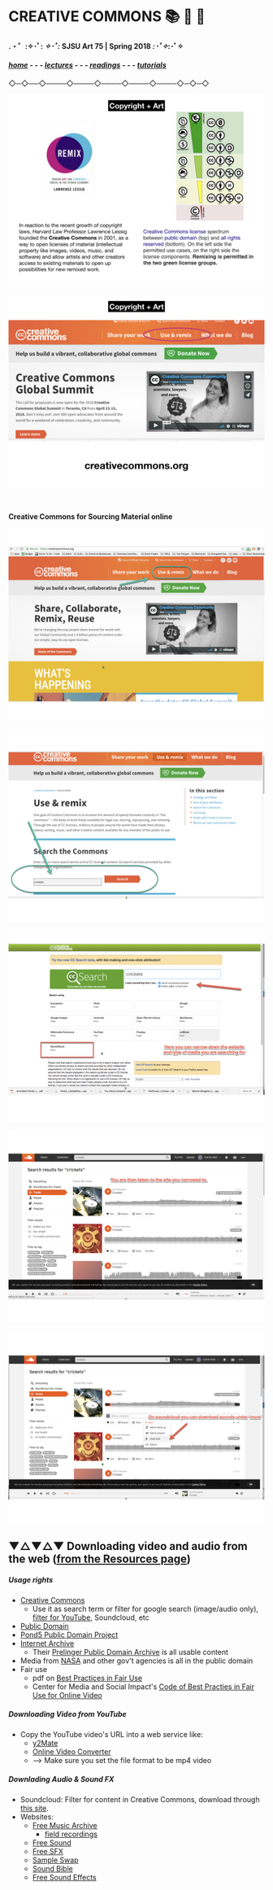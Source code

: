 # CREATIVE COMMONS 📚 🔗 📼

#### .・゜:✧･ﾟ: *✧･ﾟ:* SJSU Art 75 | Spring 2018 *:･ﾟ✧*:･ﾟ✧

#### ***[home](..) - - - [lectures](../lectures) - - - [readings](../readings) - - - [tutorials](../tutorials)***
 ◇─◇──◇────◇────◇────◇────◇────◇─◇─◇

![Creative Commons](images/Art74_Composite_2.010.jpeg)

![Creative Commons](images/Art74_Composite_2.011.jpeg)


 <br>

**Creative Commons for Sourcing Material online**

![Creative Commons](images/Art74_AudacityGuide_SoundArt.005.jpeg)

![Creative Commons](images/Art74_AudacityGuide_SoundArt.006.jpeg)

![Creative Commons](images/Art74_AudacityGuide_SoundArt.007.jpeg)

![Creative Commons](images/Art74_AudacityGuide_SoundArt.008.jpeg)

![Creative Commons](images/Art74_AudacityGuide_SoundArt.009.jpeg)

## ▼△▼△▼ Downloading video and audio from the web ([from the Resources page](https://github.com/art75/SJSU-art75/tree/master/resources#-downloading-video-and-audio-from-the-web))

##### Usage rights

* [Creative Commons](http://creativecommons.org/)
  * Use it as search term or filter for google search (image/audio only), [filter for YouTube](http://www.smartcopying.edu.au/open-education/creative-commons/creative-commons-information-pack-for-teachers-and-students/how-to-find-creative-commons-material-using-youtube), Soundcloud, etc
*  [Public Domain](https://en.wikipedia.org/wiki/Public_domain)
  * [Pond5 Public Domain Project](https://www.pond5.com/free)
  * [Internet Archive](https://archive.org/about/)
    * Their [Prelinger Public Domain Archive](https://archive.org/details/prelinger) is all usable content
  * Media from [NASA](https://www.nasa.gov/) and other gov't agencies is all in the public domain
* Fair use
  * pdf on [Best Practices in Fair Use](online_best_practices_in_fair_use.pdf)
  * Center for Media and Social Impact's [Code of Best Practies in Fair Use for Online Video](http://cmsimpact.org/code/code-best-practices-fair-use-online-video/)

##### Downloading Video from YouTube

* Copy the YouTube video's URL into a web service like:
  * [y2Mate](https://y2mate.com/)
  * [Online Video Converter](https://www.onlinevideoconverter.com/video-converter)
  * --> Make sure you set the file format to be mp4 video

##### Downlading Audio & Sound FX

* Soundcloud: Filter for content in Creative Commons, download through [this site](http://9soundclouddownloader.com/download-sound-track).
* Websites:
  * [Free Music Archive](http://freemusicarchive.org/)
    - [field recordings](http://freemusicarchive.org/genre/Field_Recordings/)
  * [Free Sound](https://freesound.org/)
  * [Free SFX](http://www.freesfx.co.uk/)
  * [Sample Swap](http://sampleswap.org/)
  * [Sound Bible](http://soundbible.com/free-sound-effects-1.html)
  * [Free Sound Effects](http://99sounds.org/free-sound-effects/)
